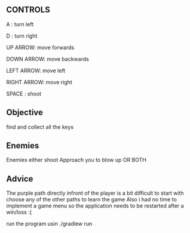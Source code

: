 ## CONTROLS
A : turn left

D : turn right

UP ARROW: move forwards

DOWN ARROW: move backwards

LEFT ARROW: move left

RIGHT ARROW: move right

SPACE : shoot

## Objective
find and collect all the keys

## Enemies
Enemies either shoot
Approach you to blow up
OR BOTH


## Advice
The purple path directly infront of the player is a bit difficult to start with choose any of the other paths to learn the game
Also i had no time to implement a game menu so the application needs to be restarted after a win/loss :(

run the program usin ./gradlew run
